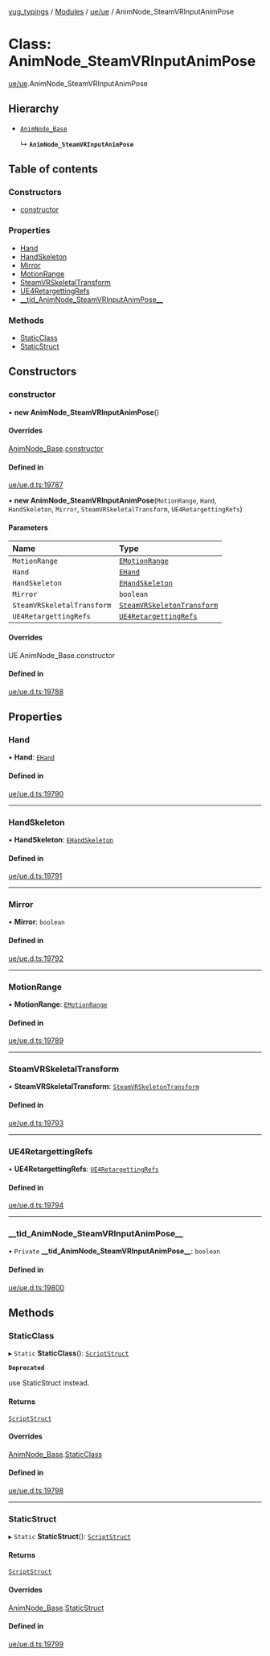 [yug_typings](../README.md) / [Modules](../modules.md) / [ue/ue](../modules/ue_ue.md) / AnimNode\_SteamVRInputAnimPose

# Class: AnimNode\_SteamVRInputAnimPose

[ue/ue](../modules/ue_ue.md).AnimNode_SteamVRInputAnimPose

## Hierarchy

- [`AnimNode_Base`](ue_ue.AnimNode_Base.md)

  ↳ **`AnimNode_SteamVRInputAnimPose`**

## Table of contents

### Constructors

- [constructor](ue_ue.AnimNode_SteamVRInputAnimPose.md#constructor)

### Properties

- [Hand](ue_ue.AnimNode_SteamVRInputAnimPose.md#hand)
- [HandSkeleton](ue_ue.AnimNode_SteamVRInputAnimPose.md#handskeleton)
- [Mirror](ue_ue.AnimNode_SteamVRInputAnimPose.md#mirror)
- [MotionRange](ue_ue.AnimNode_SteamVRInputAnimPose.md#motionrange)
- [SteamVRSkeletalTransform](ue_ue.AnimNode_SteamVRInputAnimPose.md#steamvrskeletaltransform)
- [UE4RetargettingRefs](ue_ue.AnimNode_SteamVRInputAnimPose.md#ue4retargettingrefs)
- [\_\_tid\_AnimNode\_SteamVRInputAnimPose\_\_](ue_ue.AnimNode_SteamVRInputAnimPose.md#__tid_animnode_steamvrinputanimpose__)

### Methods

- [StaticClass](ue_ue.AnimNode_SteamVRInputAnimPose.md#staticclass)
- [StaticStruct](ue_ue.AnimNode_SteamVRInputAnimPose.md#staticstruct)

## Constructors

### constructor

• **new AnimNode_SteamVRInputAnimPose**()

#### Overrides

[AnimNode_Base](ue_ue.AnimNode_Base.md).[constructor](ue_ue.AnimNode_Base.md#constructor)

#### Defined in

[ue/ue.d.ts:19787](https://github.com/YugMetaverse/yug_typings/blob/b7d9b19/ue/ue.d.ts#L19787)

• **new AnimNode_SteamVRInputAnimPose**(`MotionRange`, `Hand`, `HandSkeleton`, `Mirror`, `SteamVRSkeletalTransform`, `UE4RetargettingRefs`)

#### Parameters

| Name | Type |
| :------ | :------ |
| `MotionRange` | [`EMotionRange`](../enums/ue_ue.EMotionRange.md) |
| `Hand` | [`EHand`](../enums/ue_ue.EHand.md) |
| `HandSkeleton` | [`EHandSkeleton`](../enums/ue_ue.EHandSkeleton.md) |
| `Mirror` | `boolean` |
| `SteamVRSkeletalTransform` | [`SteamVRSkeletonTransform`](ue_ue.SteamVRSkeletonTransform.md) |
| `UE4RetargettingRefs` | [`UE4RetargettingRefs`](ue_ue.UE4RetargettingRefs.md) |

#### Overrides

UE.AnimNode\_Base.constructor

#### Defined in

[ue/ue.d.ts:19788](https://github.com/YugMetaverse/yug_typings/blob/b7d9b19/ue/ue.d.ts#L19788)

## Properties

### Hand

• **Hand**: [`EHand`](../enums/ue_ue.EHand.md)

#### Defined in

[ue/ue.d.ts:19790](https://github.com/YugMetaverse/yug_typings/blob/b7d9b19/ue/ue.d.ts#L19790)

___

### HandSkeleton

• **HandSkeleton**: [`EHandSkeleton`](../enums/ue_ue.EHandSkeleton.md)

#### Defined in

[ue/ue.d.ts:19791](https://github.com/YugMetaverse/yug_typings/blob/b7d9b19/ue/ue.d.ts#L19791)

___

### Mirror

• **Mirror**: `boolean`

#### Defined in

[ue/ue.d.ts:19792](https://github.com/YugMetaverse/yug_typings/blob/b7d9b19/ue/ue.d.ts#L19792)

___

### MotionRange

• **MotionRange**: [`EMotionRange`](../enums/ue_ue.EMotionRange.md)

#### Defined in

[ue/ue.d.ts:19789](https://github.com/YugMetaverse/yug_typings/blob/b7d9b19/ue/ue.d.ts#L19789)

___

### SteamVRSkeletalTransform

• **SteamVRSkeletalTransform**: [`SteamVRSkeletonTransform`](ue_ue.SteamVRSkeletonTransform.md)

#### Defined in

[ue/ue.d.ts:19793](https://github.com/YugMetaverse/yug_typings/blob/b7d9b19/ue/ue.d.ts#L19793)

___

### UE4RetargettingRefs

• **UE4RetargettingRefs**: [`UE4RetargettingRefs`](ue_ue.UE4RetargettingRefs.md)

#### Defined in

[ue/ue.d.ts:19794](https://github.com/YugMetaverse/yug_typings/blob/b7d9b19/ue/ue.d.ts#L19794)

___

### \_\_tid\_AnimNode\_SteamVRInputAnimPose\_\_

• `Private` **\_\_tid\_AnimNode\_SteamVRInputAnimPose\_\_**: `boolean`

#### Defined in

[ue/ue.d.ts:19800](https://github.com/YugMetaverse/yug_typings/blob/b7d9b19/ue/ue.d.ts#L19800)

## Methods

### StaticClass

▸ `Static` **StaticClass**(): [`ScriptStruct`](ue_ue.ScriptStruct.md)

**`Deprecated`**

use StaticStruct instead.

#### Returns

[`ScriptStruct`](ue_ue.ScriptStruct.md)

#### Overrides

[AnimNode_Base](ue_ue.AnimNode_Base.md).[StaticClass](ue_ue.AnimNode_Base.md#staticclass)

#### Defined in

[ue/ue.d.ts:19798](https://github.com/YugMetaverse/yug_typings/blob/b7d9b19/ue/ue.d.ts#L19798)

___

### StaticStruct

▸ `Static` **StaticStruct**(): [`ScriptStruct`](ue_ue.ScriptStruct.md)

#### Returns

[`ScriptStruct`](ue_ue.ScriptStruct.md)

#### Overrides

[AnimNode_Base](ue_ue.AnimNode_Base.md).[StaticStruct](ue_ue.AnimNode_Base.md#staticstruct)

#### Defined in

[ue/ue.d.ts:19799](https://github.com/YugMetaverse/yug_typings/blob/b7d9b19/ue/ue.d.ts#L19799)
